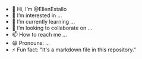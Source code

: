 - 👋 Hi, I’m @EllenEstallo
- 👀 I’m interested in ...
- 🌱 I’m currently learning ...
- 💞️ I’m looking to collaborate on ...
- 📫 How to reach me ...
- 😄 Pronouns: ...
- ⚡ Fun fact: "It's a markdown file in this repository."

<!---
EllenEstallo/EllenEstallo is a ✨ special ✨ repository because its `README.md` (this file) appears on your GitHub profile.
You can click the Preview link to take a look at your changes.
--->
